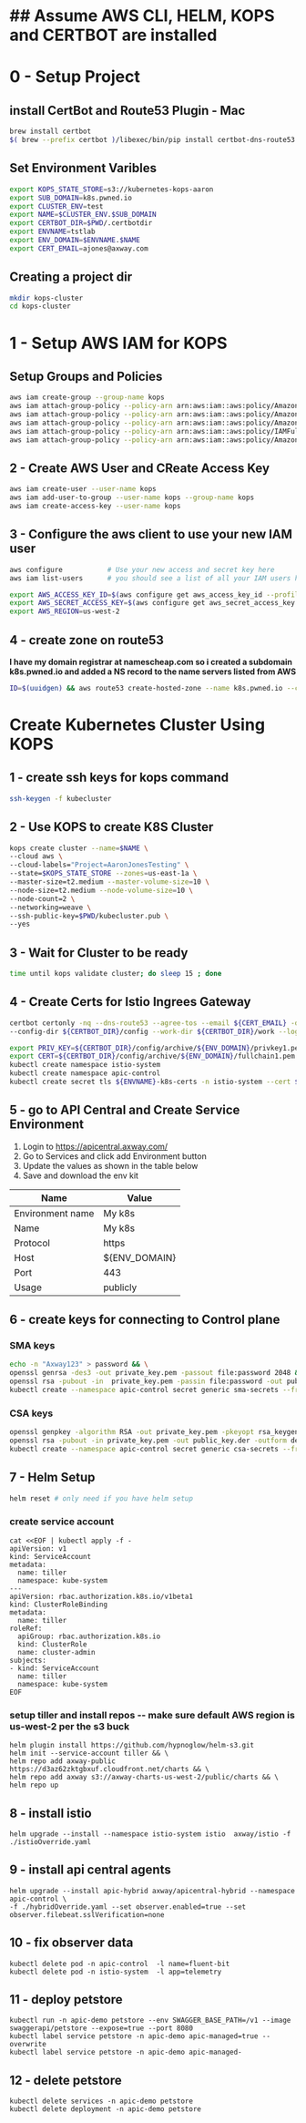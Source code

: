 # #######################################################
# ## Assume AWS CLI, HELM, KOPS and CERTBOT are installed
# ########################################################

# 0 - Setup Project
## install CertBot and Route53 Plugin - Mac
```bash
brew install certbot
$( brew --prefix certbot )/libexec/bin/pip install certbot-dns-route53
```

## Set Environment Varibles
```bash
export KOPS_STATE_STORE=s3://kubernetes-kops-aaron
export SUB_DOMAIN=k8s.pwned.io
export CLUSTER_ENV=test
export NAME=$CLUSTER_ENV.$SUB_DOMAIN
export CERTBOT_DIR=$PWD/.certbotdir
export ENVNAME=tstlab
export ENV_DOMAIN=$ENVNAME.$NAME
export CERT_EMAIL=ajones@axway.com
```
## Creating a project dir
```bash
mkdir kops-cluster
cd kops-cluster
```


# 1 - Setup AWS IAM for KOPS
## Setup Groups and Policies
```bash
aws iam create-group --group-name kops
aws iam attach-group-policy --policy-arn arn:aws:iam::aws:policy/AmazonEC2FullAccess --group-name kops
aws iam attach-group-policy --policy-arn arn:aws:iam::aws:policy/AmazonRoute53FullAccess --group-name kops
aws iam attach-group-policy --policy-arn arn:aws:iam::aws:policy/AmazonS3FullAccess --group-name kops
aws iam attach-group-policy --policy-arn arn:aws:iam::aws:policy/IAMFullAccess --group-name kops
aws iam attach-group-policy --policy-arn arn:aws:iam::aws:policy/AmazonVPCFullAccess --group-name kops
```
## 2 - Create AWS User and CReate Access Key
```bash 
aws iam create-user --user-name kops
aws iam add-user-to-group --user-name kops --group-name kops
aws iam create-access-key --user-name kops
```
## 3  - Configure the aws client to use your new IAM user
```bash
aws configure           # Use your new access and secret key here
aws iam list-users      # you should see a list of all your IAM users here

export AWS_ACCESS_KEY_ID=$(aws configure get aws_access_key_id --profile kops)
export AWS_SECRET_ACCESS_KEY=$(aws configure get aws_secret_access_key --profile kops)
export AWS_REGION=us-west-2
```

## 4 - create zone on route53
**I have my domain registrar at namescheap.com so i created a subdomain k8s.pwned.io and added
a NS record to the name servers listed from AWS**
```bash
ID=$(uuidgen) && aws route53 create-hosted-zone --name k8s.pwned.io --caller-reference $ID --profile kops| jq .DelegationSet.NameServers
```
# Create Kubernetes Cluster Using KOPS
## 1 - create ssh keys for kops command
```bash
ssh-keygen -f kubecluster
```

## 2 - Use KOPS to create K8S Cluster
```bash
kops create cluster --name=$NAME \
--cloud aws \
--cloud-labels="Project=AaronJonesTesting" \
--state=$KOPS_STATE_STORE --zones=us-east-1a \
--master-size=t2.medium --master-volume-size=10 \
--node-size=t2.medium --node-volume-size=10 \
--node-count=2 \
--networking=weave \
--ssh-public-key=$PWD/kubecluster.pub \
--yes
```

## 3 - Wait for Cluster to be ready
```bash
time until kops validate cluster; do sleep 15 ; done
```

## 4 - Create Certs for Istio Ingrees Gateway
```bash
certbot certonly -nq --dns-route53 --agree-tos --email ${CERT_EMAIL} -d ${ENV_DOMAIN} \
--config-dir ${CERTBOT_DIR}/config --work-dir ${CERTBOT_DIR}/work --logs-dir ${CERTBOT_DIR}/logs

export PRIV_KEY=${CERTBOT_DIR}/config/archive/${ENV_DOMAIN}/privkey1.pem
export CERT=${CERTBOT_DIR}/config/archive/${ENV_DOMAIN}/fullchain1.pem
kubectl create namespace istio-system
kubectl create namespace apic-control
kubectl create secret tls ${ENVNAME}-k8s-certs -n istio-system --cert ${CERT} --key ${PRIV_KEY} -o yaml
```

## 5 - go to API Central and Create Service Environment
1. Login to https://apicentral.axway.com/
2. Go to Services and click add Environment button
3. Update the values as shown in the table below
4. Save and download the env kit

Name | Value
---- | -----
Environment name|My k8s
Name|My k8s
Protocol|https
Host| ${ENV_DOMAIN}
Port|443
Usage|publicly

## 6 - create keys for connecting to Control plane
### SMA keys
```bash
echo -n "Axway123" > password && \
openssl genrsa -des3 -out private_key.pem -passout file:password 2048 && \
openssl rsa -pubout -in  private_key.pem -passin file:password -out public_key.der -outform der && base64 public_key.der > public_key && \
kubectl create --namespace apic-control secret generic sma-secrets --from-file=publicKey=public_key --from-file=privateKey=private_key.pem --from-file=password="password" -o yaml
```
### CSA keys
```bash
openssl genpkey -algorithm RSA -out private_key.pem -pkeyopt rsa_keygen_bits:2048 && \
openssl rsa -pubout -in private_key.pem -out public_key.der -outform der && base64 public_key.der > public_key && \
kubectl create --namespace apic-control secret generic csa-secrets --from-file=publicKey=public_key --from-file=privateKey=private_key.pem --from-literal=password="" -o yaml
```

## 7 - Helm Setup
```bash
helm reset # only need if you have helm setup
```

### create service account
```shell
cat <<EOF | kubectl apply -f -
apiVersion: v1
kind: ServiceAccount
metadata:
  name: tiller
  namespace: kube-system
---
apiVersion: rbac.authorization.k8s.io/v1beta1
kind: ClusterRoleBinding
metadata:
  name: tiller
roleRef:
  apiGroup: rbac.authorization.k8s.io
  kind: ClusterRole
  name: cluster-admin
subjects:
- kind: ServiceAccount
  name: tiller
  namespace: kube-system
EOF
```
### setup tiller and install repos -- make sure default AWS region is us-west-2 per the s3 buck
```shell
helm plugin install https://github.com/hypnoglow/helm-s3.git
helm init --service-account tiller && \
helm repo add axway-public https://d3az62zktgbxuf.cloudfront.net/charts && \
helm repo add axway s3://axway-charts-us-west-2/public/charts && \
helm repo up
```


## 8 - install istio
```shell
helm upgrade --install --namespace istio-system istio  axway/istio -f ./istioOverride.yaml
```

## 9 - install api central agents
```shell
helm upgrade --install apic-hybrid axway/apicentral-hybrid --namespace apic-control \
-f ./hybridOverride.yaml --set observer.enabled=true --set observer.filebeat.sslVerification=none
```



## 10 - fix observer data
```shell
kubectl delete pod -n apic-control  -l name=fluent-bit
kubectl delete pod -n istio-system  -l app=telemetry
```

## 11 - deploy petstore
```shell
kubectl run -n apic-demo petstore --env SWAGGER_BASE_PATH=/v1 --image swaggerapi/petstore --expose=true --port 8080
kubectl label service petstore -n apic-demo apic-managed=true --overwrite
kubectl label service petstore -n apic-demo apic-managed-
```
## 12 - delete petstore
```shell
kubectl delete services -n apic-demo petstore
kubectl delete deployment -n apic-demo petstore
```
